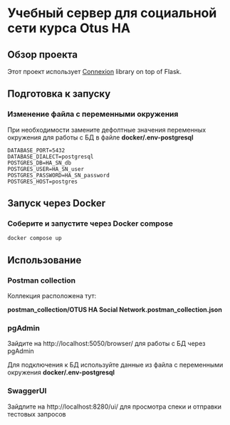 # Учебный сервер для социальной сети курса Otus HA

## Обзор проекта

Этот проект использует [Connexion](https://github.com/zalando/connexion) library on top of Flask.

## Подготовка к запуску

### Изменение файла с переменными окружения

При необходимости замените дефолтные значения переменных окружения для работы с БД в файле **docker/.env-postgresql**
```
DATABASE_PORT=5432
DATABASE_DIALECT=postgresql
POSTGRES_DB=HA_SN_db
POSTGRES_USER=HA_SN_user
POSTGRES_PASSWORD=HA_SN_password
POSTGRES_HOST=postgres
```
## Запуск через Docker

### Соберите и запустите через Docker compose

```commandline
docker compose up
```
## Использование

### Postman collection

Коллекция расположена тут:

**postman_collection/OTUS HA Social Network.postman_collection.json**

### pgAdmin

Зайдите на http://localhost:5050/browser/ для работы с БД через pgAdmin

Для подключения к БД используйте данные из файла с переменными окружения **docker/.env-postgresql**

### SwaggerUI

Зайдлите на http://localhost:8280/ui/ для просмотра спеки и отправки тестовых запросов